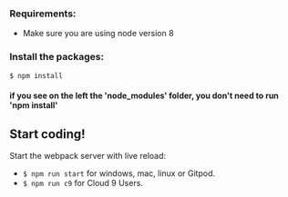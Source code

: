 
### Requirements:
- Make sure you are using node version 8

### Install the packages:
```
$ npm install
```
#### if you see on the left the 'node_modules' folder, you don't need to run 'npm install'

## Start coding!

Start the webpack server with live reload:
- `$ npm run start` for windows, mac, linux or Gitpod.
- `$ npm run c9` for Cloud 9 Users.

